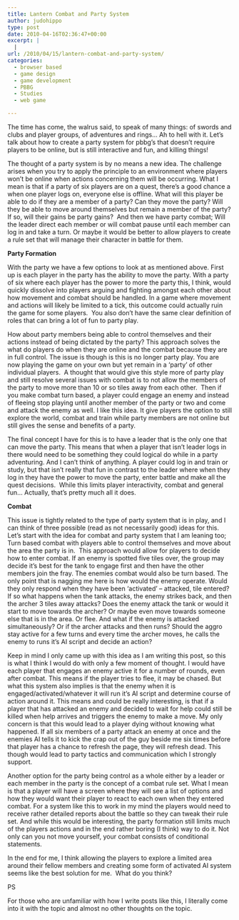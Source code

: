 ```yaml
---
title: Lantern Combat and Party System
author: judohippo
type: post
date: 2010-04-16T02:36:47+00:00
excerpt: |
  |
url: /2010/04/15/lantern-combat-and-party-system/
categories:
  - browser based
  - game design
  - game development
  - PBBG
  - Studies
  - web game

---
```

The time has come, the walrus said, to speak of many things: of swords and clubs and player groups, of adventures and rings&#8230; Ah to hell with it. Let&#8217;s talk about how to create a party system for pbbg&#8217;s that doesn&#8217;t require players to be online, but is still interactive and fun, and killing things!

The thought of a party system is by no means a new idea. The challenge arises when you try to apply the principle to an environment where players won&#8217;t be online when actions concerning them will be occurring. What I mean is that if a party of six players are on a quest, there&#8217;s a good chance a when one player logs on, everyone else is offline. What will this player be able to do if they are a member of a party? Can they move the party? Will they be able to move around themselves but remain a member of the party? If so, will their gains be party gains?  And then we have party combat; Will the leader direct each member or will combat pause until each member can log in and take a turn. Or maybe it would be better to allow players to create a rule set that will manage their character in battle for them.

**Party Formation**

With the party we have a few options to look at as mentioned above. First up is each player in the party has the ability to move the party. With a party of six where each player has the power to more the party this, I think, would quickly dissolve into players arguing and fighting amongst each other about how movement and combat should be handled. In a game where movement and actions will likely be limited to a tick, this outcome could actually ruin the game for some players.  You also don&#8217;t have the same clear definition of roles that can bring a lot of fun to party play.

How about party members being able to control themselves and their actions instead of being dictated by the party? This approach solves the what do players do when they are online and the combat because they are in full control. The issue is though is this is no longer party play. You are now playing the game on your own but yet remain in a &#8216;party&#8217; of other individual players.  A thought that would give this style more of party play and still resolve several issues with combat is to not allow the members of the party to move more than 10 or so tiles away from each other.  Then if you make combat turn based, a player could engage an enemy and instead of fleeing stop playing until another member of the party or two and come and attack the enemy as well. I like this idea. It give players the option to still explore the world, combat and train while party members are not online but still gives the sense and benefits of a party.

The final concept I have for this is to have a leader that is the only one that can move the party. This means that when a player that isn&#8217;t leader logs in there would need to be something they could logical do while in a party adventuring. And I can&#8217;t think of anything. A player could log in and train or study, but that isn&#8217;t really that fun in contrast to the leader where when they log in they have the power to move the party, enter battle and make all the quest decisions.  While this limits player interactivity, combat and general fun&#8230; Actually, that&#8217;s pretty much all it does.

**Combat**

This issue is tightly related to the type of party system that is in play, and I can think of three possible (read as not necessarily good) ideas for this. Let&#8217;s start with the idea for combat and party system that I am leaning too; Turn based combat with players able to control themselves and move about the area the party is in.  This approach would allow for players to decide how to enter combat. If an enemy is spotted five tiles over, the group may decide it&#8217;s best for the tank to engage first and then have the other members join the fray. The enemies combat would also be turn based. The only point that is nagging me here is how would the enemy operate. Would they only respond when they have been &#8216;activated&#8217; &#8211; attacked, tile entered? If so what happens when the tank attacks, the enemy strikes back, and then the archer 3 tiles away attacks? Does the enemy attack the tank or would it start to move towards the archer? Or maybe even move towards someone else that is in the area. Or flee. And what if the enemy is attacked simultaneously? Or if the archer attacks and then runs? Should the aggro stay active for a few turns and every time the archer moves, he calls the enemy to runs it&#8217;s AI script and decide an action?

Keep in mind I only came up with this idea as I am writing this post, so this is what I think I would do with only a few moment of thought. I would have each player that engages an enemy active it for a number of rounds, even after combat. This means if the player tries to flee, it may be chased. But what this system also implies is that the enemy when it is engaged/activated/whatever it will run it&#8217;s AI script and determine course of action around it. This means and could be really interesting, is that if a player that has attacked an enemy and decided to wait for help could still be killed when help arrives and triggers the enemy to make a move. My only concern is that this would lead to a player dying without knowing what happened. If all six members of a party attack an enemy at once and the enemies AI tells it to kick the crap out of the guy beside me six times before that player has a chance to refresh the page, they will refresh dead. This though would lead to party tactics and communication which I strongly support.

Another option for the party being control as a whole either by a leader or each member in the party is the concept of a combat rule set. What I mean is that a player will have a screen where they will see a list of options and how they would want their player to react to each own when they entered combat. For a system like this to work in my mind the players would need to receive rather detailed reports about the battle so they can tweak their rule set. And while this would be interesting, the party formation still limits much of the players actions and in the end rather boring (I think) way to do it. Not only can you not move yourself, your combat consists of conditional statements.

In the end for me, I think allowing the players to explore a limited area around their fellow members and creating some form of activated AI system seems like the best solution for me.  What do you think?

PS

For those who are unfamiliar with how I write posts like this, I literally come into it with the topic and almost no other thoughts on the topic.